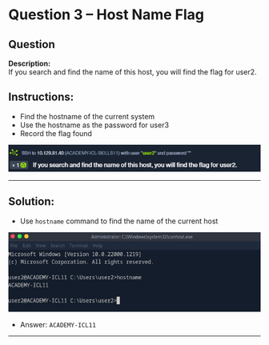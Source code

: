 # Question 3 – Host Name Flag

## Question
**Description:**  
If you search and find the name of this host, you will find the flag for user2.

## Instructions:
- Find the hostname of the current system
- Use the hostname as the password for user3
- Record the flag found

![image alt](https://github.com/azrifadly/htb-intro-to-win-cmd-line/blob/main/screenshots/question3-screenshot.png)

---

## Solution:
- Use `hostname` command to find the name of the current host

![image alt](https://github.com/azrifadly/htb-intro-to-win-cmd-line/blob/main/screenshots/question3-solution.png)

- Answer: `ACADEMY-ICL11`

---
